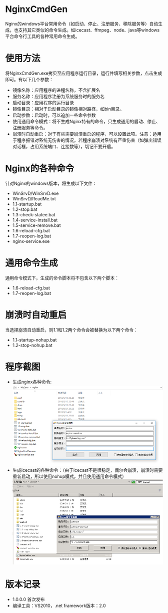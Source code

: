 # NginxCmdGen
Nginx的windows平台常用命令（如启动、停止、注册服务、移除服务等）自动生成，也支持其它类似的命令生成。如icecast、ffmpeg、node、java等windows平台命令行工具的各种常用命令生成。

# 使用方法
将NginxCmdGen.exe拷贝至应用程序运行目录，运行并填写相关参数，点击生成即可。有以下几个参数：
- 镜像名称：应用程序的进程名称，不含扩展名
- 服务名称：应用程序注册为系统服务时的服务名
- 启动目录：应用程序的运行目录
- 镜像目录：相对于启动目录的镜像相对路径，如bin目录。
- 启动参数：启动时，可以追加一些命令参数
- 使用通用命令模式：将不生成Nginx特有的命令，只生成通用的启动、停止、注册服务等命令。
- 崩溃时自动重启：对于有些需要崩溃重启的程序，可以设置此项。注意：适用于程序报错对系统无伤害的情况。若程序崩溃对系统有严重伤害（如弹出错误对话框，占用系统端口、连接数等），切记不要开启。

# Nginx的各种命令
针对Nginx的windows版本，将生成以下文件：
- WinSrvD/WinSrvD.exe
- WinSrvD/ReadMe.txt
- 1.1-startup.bat
- 1.2-stop.bat
- 1.3-check-statee.bat
- 1.4-service-install.bat
- 1.5-service-remove.bat
- 1.6-reload-cfg.bat
- 1.7-reopen-log.bat
- nginx-service.exe

# 通用命令生成
通用命令模式下，生成的命令脚本将不包含以下两个脚本：
- 1.6-reload-cfg.bat
- 1.7-reopen-log.bat

# 崩溃时自动重启
当选择崩溃自动重启，则1.1和1.2两个命令会被替换为以下两个命令：
- 1.1-startup-nohup.bat
- 1.2-stop-nohup.bat

# 程序截图
- 生成nginx各种命令:
![image](https://raw.githubusercontent.com/liuquanal/NginxCmdGen/master/NginxCmdGen/screenshot/screenshot01.png)
- 生成icecast的各种命令：（由于icecast不是很稳定，偶尔会崩溃，崩溃时需要重新启动，所以使用nohup模式，并且使用通用命令模式）
![image](https://raw.githubusercontent.com/liuquanal/NginxCmdGen/master/NginxCmdGen/screenshot/screenshot02.png)
# 版本记录
- 1.0.0.0 首次发布
- 编译工具：VS2010，.net framework版本：2.0
